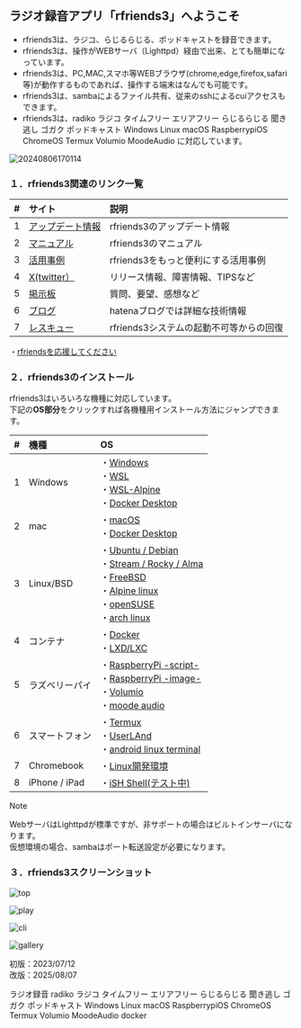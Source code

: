 ##  ラジオ録音アプリ「rfriends3」へようこそ  
    
* rfriends3は、ラジコ、らじるらじる、ポッドキャストを録音できます。  
* rfriends3は、操作がWEBサーバ（Lighttpd）経由で出来、とても簡単になっています。
* rfriends3は、PC,MAC,スマホ等WEBブラウザ(chrome,edge,firefox,safari等)が動作するものであれば、操作する端末はなんでも可能です。
* rfriends3は、sambaによるファイル共有、従来のsshによるcuiアクセスもできます。
* rfriends3は、radiko ラジコ タイムフリー エリアフリー らじるらじる 聞き逃し ゴガク  ポッドキャスト Windows Linux macOS RaspberrypiOS ChromeOS Termux Volumio MoodeAudio に対応しています。  
     
![20240806170114](https://github.com/user-attachments/assets/2c40c57d-7ae4-4eee-811e-cb6c28f112f0)   
  
### １．rfriends3関連のリンク一覧    
 
|#|サイト|説明|
|--:|:--|:------|
|1|[アップデート情報](https://rfriends.github.io/rfriends/ver.html)|rfriends3のアップデート情報|  
|2|[マニュアル](https://rfriends.github.io/rfriends/manual/)|rfriends3のマニュアル|  
|3|[活用事例](https://rfriends.github.io/rfriends/tech/)|rfriends3をもっと便利にする活用事例|  
|4|[X(twitter）](https://x.com/rfriends2017)|リリース情報、障害情報、TIPSなど|
|5|[掲示板](http://www.rf3.shop/wforum/wforum.cgi)|質問、要望、感想など|
|6|[ブログ](https://rfriends.hatenablog.com/)|hatenaブログでは詳細な技術情報|  
|7|[レスキュー](https://rfriends.github.io/rfriends/manual/rescue.html)|rfriends3システムの起動不可等からの回復|

 ・[rfriendsを応援してください](donation.md)  
  
### ２．rfriends3のインストール  
  
rfriends3はいろいろな機種に対応しています。  
下記の**OS部分**をクリックすれば各機種用インストール方法にジャンプできます。  　

|#  |機種        |OS|
|:--:|:------  | :-------------------------------------- |
| 1| Windows   |・[Windows](distro/windows.md)<br>・[WSL](distro/wsl.md)<br>・[WSL-Alpine](distro/wsl-alpine.md)<br>・[Docker Desktop](distro/docker.md)| 
| 2| mac     |・[macOS](distro/macos.md)<br>・[Docker Desktop](distro/docker.md)|
| 3| Linux/BSD     |・[Ubuntu / Debian](distro/rfriends3_core.md)<br>・[Stream / Rocky / Alma](distro/rfriends3_core2.md)<br>・[FreeBSD](distro/rfriends3_core_bsd.md)<br>・[Alpine linux](distro/rfriends3_core2.md)<br>・[openSUSE](distro/rfriends3_core2.md)<br>・[arch linux](distro/rfriends3_core2.md)|
| 4| コンテナ   |・[Docker](distro/docker.md)<br>・[LXD/LXC](distro/lxd.md)|
| 5| ラズベリーパイ  |・[RaspberryPi -script-](distro/raspberrypi.md)<br>・[RaspberryPi -image-](distro/raspi_image.md)<br>・[Volumio](distro/volumio.md)<br>・[moode audio](distro/moode.md)| 
| 6| スマートフォン |・[Termux](distro/termux.md)<br>・[UserLAnd](distro/userland.md)<br>・[android linux terminal](distro/rfriends3_core.md)|
| 7| Chromebook  |・[Linux開発環境](distro/chromeos.md)| 
| 8| iPhone / iPad |・[iSH Shell(テスト中)](distro/ios.md)| 

   
> [!NOTE]
> WebサーバはLighttpdが標準ですが、非サポートの場合はビルトインサーバになります。  
> 仮想環境の場合、sambaはポート転送設定が必要になります。  
  
### ３．rfriends3スクリーンショット  
  
![top](https://github.com/user-attachments/assets/5d621f57-425f-4fcd-9448-a816ededd8dc)
  
![play](https://github.com/user-attachments/assets/8bf5cdd9-9702-412b-8165-8cbab928941a)
  
![cli](https://github.com/user-attachments/assets/3e0df727-f70d-4e05-82b2-2b502c56b993)
  
![gallery](https://github.com/user-attachments/assets/fed28352-0636-472e-9015-51abea05e17a)  
  
初版：2023/07/12  
改版：2025/08/07  
  
  

ラジオ録音 radiko ラジコ タイムフリー エリアフリー らじるらじる 聞き逃し ゴガク  ポッドキャスト Windows Linux macOS RaspberrypiOS ChromeOS Termux Volumio MoodeAudio docker
